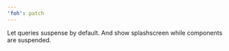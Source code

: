 ```yaml
---
'foh': patch
---
```


Let queries suspense by default. And show splashscreen while components are suspended.

